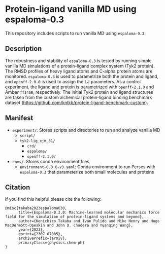 # Protein-ligand vanilla MD using espaloma-0.3
This repository includes scripts to run vanilla MD using `espaloma-0.3`.


## Description
The robustness and stability of `espaloma-0.3` is tested by running simple vanilla MD simulations of a protein-ligand complex system (Tyk2 protein).
The RMSD profiles of heavy ligand atoms and C-alpha protein atoms are monitored. 
`espaloma-0.3` is used to parametrize both the protein and ligand, and `openff-2.0.0` is used to assign the LJ parameters. 
As a control experiment, the ligand and protein is parametrized with `openff-2.1.0` and Amber `ff14SB`, respectively.
The initial Tyk2 protein and ligand structures are taken from the custom alchemical protein-ligand binding benchmark dataset (https://github.com/kntkb/protein-ligand-benchmark-custom).


## Manifest
- `experiment/`: Stores scripts and directories to run and analyze vanilla MD
    - `script/`
    - `tyk2-lig_ejm_31/`
        - `crd/`
        - `espaloma/`
        - `openff-2.1.0/`
- `envs/`: Stores conda environment files
    - `environment-0.3.0-v3.yaml`: Conda environment to run Perses with `espaloma-0.3` that parameterize both small molecules and proteins


## Citation
If you find this helpful please cite the following:

```
@misc{takaba2023espaloma030,
      title={Espaloma-0.3.0: Machine-learned molecular mechanics force field for the simulation of protein-ligand systems and beyond}, 
      author={Kenichiro Takaba and Iván Pulido and Mike Henry and Hugo MacDermott-Opeskin and John D. Chodera and Yuanqing Wang},
      year={2023},
      eprint={2307.07085},
      archivePrefix={arXiv},
      primaryClass={physics.chem-ph}
}
```
